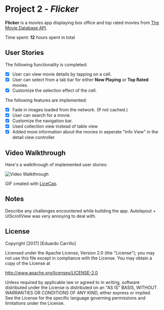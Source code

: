 # Project 2 - *Flicker*

**Flicker** is a movies app displaying box office and top rated movies from [The Movie Database API](http://docs.themoviedb.apiary.io/#).

Time spent: **12** hours spent in total

## User Stories

The following functionality is completed:

- [x] User can view movie details by tapping on a cell.
- [x] User can select from a tab bar for either **Now Playing** or **Top Rated** movies.
- [x] Customize the selection effect of the cell.

The following features are implemented:

- [x] Fade in images loaded from the network. (If not cached.)
- [x] User can search for a movie.
- [x] Customize the navigation bar.
- [x] Used collection view instead of table view
- [x] Added more information about the movies in seperate "Info View" in the detail view controller

## Video Walkthrough 

Here's a walkthrough of implemented user stories:

<img src='https://i.imgur.com/n8zskpa.gif' title='Video Walkthrough' width='' alt='Video Walkthrough' />

GIF created with [LiceCap](http://www.cockos.com/licecap/).

## Notes

Describe any challenges encountered while building the app.
Autolayout + UIScrollView was very annoying to deal with.

## License

Copyright [2017] [Eduardo Carrillo]

Licensed under the Apache License, Version 2.0 (the "License");
you may not use this file except in compliance with the License.
You may obtain a copy of the License at

http://www.apache.org/licenses/LICENSE-2.0

Unless required by applicable law or agreed to in writing, software
distributed under the License is distributed on an "AS IS" BASIS,
WITHOUT WARRANTIES OR CONDITIONS OF ANY KIND, either express or implied.
See the License for the specific language governing permissions and
limitations under the License.
